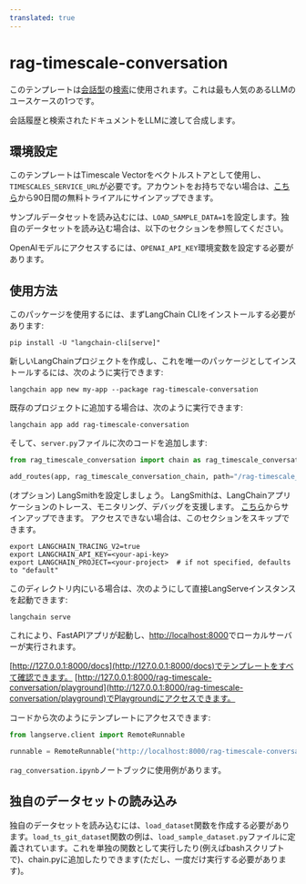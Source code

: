 ```yaml
---
translated: true
---
```


# rag-timescale-conversation

このテンプレートは[会話型](https://python.langchain.com/docs/expression_language/cookbook/retrieval#conversational-retrieval-chain)の[検索](https://python.langchain.com/docs/use_cases/question_answering/)に使用されます。これは最も人気のあるLLMのユースケースの1つです。

会話履歴と検索されたドキュメントをLLMに渡して合成します。

## 環境設定

このテンプレートはTimescale Vectorをベクトルストアとして使用し、`TIMESCALES_SERVICE_URL`が必要です。アカウントをお持ちでない場合は、[こちら](https://console.cloud.timescale.com/signup?utm_campaign=vectorlaunch&utm_source=langchain&utm_medium=referral)から90日間の無料トライアルにサインアップできます。

サンプルデータセットを読み込むには、`LOAD_SAMPLE_DATA=1`を設定します。独自のデータセットを読み込む場合は、以下のセクションを参照してください。

OpenAIモデルにアクセスするには、`OPENAI_API_KEY`環境変数を設定する必要があります。

## 使用方法

このパッケージを使用するには、まずLangChain CLIをインストールする必要があります:

```shell
pip install -U "langchain-cli[serve]"
```

新しいLangChainプロジェクトを作成し、これを唯一のパッケージとしてインストールするには、次のように実行できます:

```shell
langchain app new my-app --package rag-timescale-conversation
```

既存のプロジェクトに追加する場合は、次のように実行できます:

```shell
langchain app add rag-timescale-conversation
```

そして、`server.py`ファイルに次のコードを追加します:

```python
from rag_timescale_conversation import chain as rag_timescale_conversation_chain

add_routes(app, rag_timescale_conversation_chain, path="/rag-timescale_conversation")
```

(オプション) LangSmithを設定しましょう。
LangSmithは、LangChainアプリケーションのトレース、モニタリング、デバッグを支援します。
[こちら](https://smith.langchain.com/)からサインアップできます。
アクセスできない場合は、このセクションをスキップできます。

```shell
export LANGCHAIN_TRACING_V2=true
export LANGCHAIN_API_KEY=<your-api-key>
export LANGCHAIN_PROJECT=<your-project>  # if not specified, defaults to "default"
```

このディレクトリ内にいる場合は、次のようにして直接LangServeインスタンスを起動できます:

```shell
langchain serve
```

これにより、FastAPIアプリが起動し、[http://localhost:8000](http://localhost:8000)でローカルサーバーが実行されます。

[http://127.0.0.1:8000/docs](http://127.0.0.1:8000/docs)でテンプレートをすべて確認できます。
[http://127.0.0.1:8000/rag-timescale-conversation/playground](http://127.0.0.1:8000/rag-timescale-conversation/playground)でPlaygroundにアクセスできます。

コードから次のようにテンプレートにアクセスできます:

```python
from langserve.client import RemoteRunnable

runnable = RemoteRunnable("http://localhost:8000/rag-timescale-conversation")
```

`rag_conversation.ipynb`ノートブックに使用例があります。

## 独自のデータセットの読み込み

独自のデータセットを読み込むには、`load_dataset`関数を作成する必要があります。`load_ts_git_dataset`関数の例は、`load_sample_dataset.py`ファイルに定義されています。これを単独の関数として実行したり(例えばbashスクリプトで)、chain.pyに追加したりできます(ただし、一度だけ実行する必要があります)。
